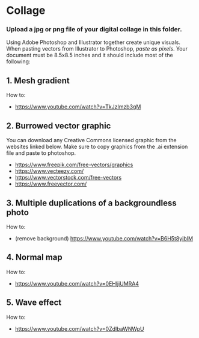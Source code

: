 # Collage

### Upload a jpg or png file of your digital collage in this folder.

Using Adobe Photoshop and Illustrator together create unique visuals. When pasting vectors from Illustrator to Photoshop, *paste as pixels*. Your document must be 8.5x8.5 inches and it should include most of the following:

## 1. Mesh gradient
How to:
* https://www.youtube.com/watch?v=TkJzImzb3gM

## 2. Burrowed vector graphic
You can download any Creative Commons licensed graphic from the websites linked below. Make sure to copy graphics from the .ai extension file and paste to photoshop.
* https://www.freepik.com/free-vectors/graphics
* https://www.vecteezy.com/
* https://www.vectorstock.com/free-vectors
* https://www.freevector.com/

## 3. Multiple duplications of a backgroundless photo
How to:
* (remove background) https://www.youtube.com/watch?v=B6H5t8yibIM

## 4. Normal map
How to:
* https://www.youtube.com/watch?v=0EHljiUMRA4

## 5. Wave effect
How to:
* https://www.youtube.com/watch?v=0ZdIbaWNWpU

